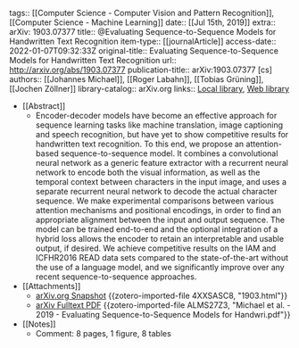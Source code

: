 tags:: [[Computer Science - Computer Vision and Pattern Recognition]], [[Computer Science - Machine Learning]]
date:: [[Jul 15th, 2019]]
extra:: arXiv: 1903.07377
title:: @Evaluating Sequence-to-Sequence Models for Handwritten Text Recognition
item-type:: [[journalArticle]]
access-date:: 2022-01-07T09:32:33Z
original-title:: Evaluating Sequence-to-Sequence Models for Handwritten Text Recognition
url:: http://arxiv.org/abs/1903.07377
publication-title:: arXiv:1903.07377 [cs]
authors:: [[Johannes Michael]], [[Roger Labahn]], [[Tobias Grüning]], [[Jochen Zöllner]]
library-catalog:: arXiv.org
links:: [Local library](zotero://select/groups/2386895/items/GXA5DR8K), [Web library](https://www.zotero.org/groups/2386895/items/GXA5DR8K)

- [[Abstract]]
	- Encoder-decoder models have become an effective approach for sequence learning tasks like machine translation, image captioning and speech recognition, but have yet to show competitive results for handwritten text recognition. To this end, we propose an attention-based sequence-to-sequence model. It combines a convolutional neural network as a generic feature extractor with a recurrent neural network to encode both the visual information, as well as the temporal context between characters in the input image, and uses a separate recurrent neural network to decode the actual character sequence. We make experimental comparisons between various attention mechanisms and positional encodings, in order to find an appropriate alignment between the input and output sequence. The model can be trained end-to-end and the optional integration of a hybrid loss allows the encoder to retain an interpretable and usable output, if desired. We achieve competitive results on the IAM and ICFHR2016 READ data sets compared to the state-of-the-art without the use of a language model, and we significantly improve over any recent sequence-to-sequence approaches.
- [[Attachments]]
	- [arXiv.org Snapshot](https://arxiv.org/abs/1903.07377) {{zotero-imported-file 4XXSASC8, "1903.html"}}
	- [arXiv Fulltext PDF](https://arxiv.org/pdf/1903.07377.pdf) {{zotero-imported-file ALMS27Z3, "Michael et al. - 2019 - Evaluating Sequence-to-Sequence Models for Handwri.pdf"}}
- [[Notes]]
	- Comment: 8 pages, 1 figure, 8 tables